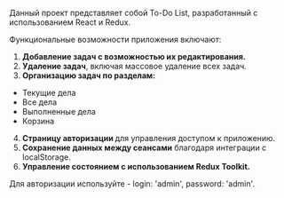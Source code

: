 
Данный проект представляет собой To-Do List, разработанный с использованием React и Redux.

Функциональные возможности приложения включают:

1. <b>Добавление задач с возможностью их редактирования.</b>
2. <b>Удаление задач</b>, включая массовое удаление всех задач.
3. <b>Организацию задач по разделам:</b>
- Текущие дела
- Все дела
- Выполненные дела
- Корзина
4. <b>Страницу авторизации </b> для управления доступом к приложению.
5. <b>Сохранение данных между сеансами</b> благодаря интеграции с localStorage.
6. <b>Управление состоянием с использованием Redux Toolkit.</b>

Для авторизации используйте - login: 'admin', password: 'admin'.
